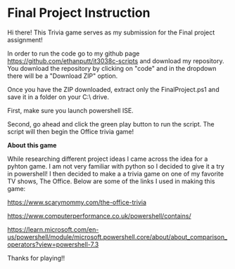 # Final Project Instruction

Hi there! This Trivia game serves as my submission for the Final project assignment! 

In order to run the code go to my github page https://github.com/ethanputt/it3038c-scripts and download my repository. You download the repository by clicking on "code" and in the dropdown there will be a "Download ZIP" option.

Once you have the ZIP downloaded, extract only the FinalProject.ps1 and save it in a folder on your C:\ drive.

First, make sure you launch powershell ISE.

Second, go ahead and click the green play button to run the script. The script will then begin the Office trivia game!

**About this game**

While researching different project ideas I came across the idea for a pyhton game. I am not very familiar with python so I decided to give it a try in powershell! I then decided to make a a trivia game on one of my favorite TV shows, The Office. Below are some of the links I used in making this game:

https://www.scarymommy.com/the-office-trivia

https://www.computerperformance.co.uk/powershell/contains/

https://learn.microsoft.com/en-us/powershell/module/microsoft.powershell.core/about/about_comparison_operators?view=powershell-7.3

Thanks for playing!!
